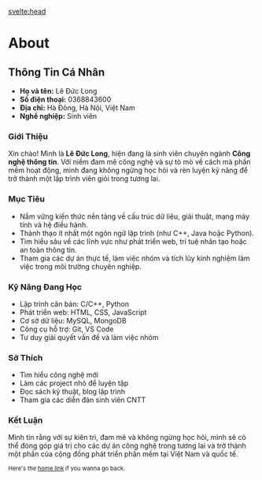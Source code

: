 <svelte:head>

<title>About</title>
</svelte:head>

# About

## Thông Tin Cá Nhân

- **Họ và tên:** Lê Đức Long
- **Số điện thoại:** 0368843600
- **Địa chỉ:** Hà Đông, Hà Nội, Việt Nam
- **Nghề nghiệp:** Sinh viên

### Giới Thiệu

Xin chào! Mình là **Lê Đức Long**, hiện đang là sinh viên chuyên ngành **Công nghệ thông tin**. Với niềm đam mê công nghệ và sự tò mò về cách mà phần mềm hoạt động, mình đang không ngừng học hỏi và rèn luyện kỹ năng để trở thành một lập trình viên giỏi trong tương lai.

### Mục Tiêu

- Nắm vững kiến thức nền tảng về cấu trúc dữ liệu, giải thuật, mạng máy tính và hệ điều hành.
- Thành thạo ít nhất một ngôn ngữ lập trình (như C++, Java hoặc Python).
- Tìm hiểu sâu về các lĩnh vực như phát triển web, trí tuệ nhân tạo hoặc an toàn thông tin.
- Tham gia các dự án thực tế, làm việc nhóm và tích lũy kinh nghiệm làm việc trong môi trường chuyên nghiệp.

### Kỹ Năng Đang Học

- Lập trình căn bản: C/C++, Python
- Phát triển web: HTML, CSS, JavaScript
- Cơ sở dữ liệu: MySQL, MongoDB
- Công cụ hỗ trợ: Git, VS Code
- Tư duy giải quyết vấn đề và làm việc nhóm

### Sở Thích

- Tìm hiểu công nghệ mới
- Làm các project nhỏ để luyện tập
- Đọc sách kỹ thuật, blog lập trình
- Tham gia các diễn đàn sinh viên CNTT

### Kết Luận

Mình tin rằng với sự kiên trì, đam mê và không ngừng học hỏi, mình sẽ có thể đóng góp giá trị cho các dự án công nghệ trong tương lai và trở thành một phần của cộng đồng phát triển phần mềm tại Việt Nam và quốc tế.

<small>Here's the <a href="/">home link</a> if you wanna go back.</small>
